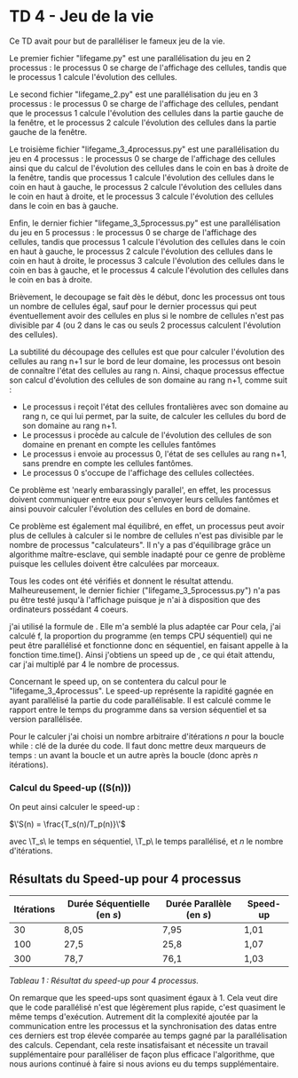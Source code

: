 # TD 4 - Jeu de la vie

Ce TD avait pour but de paralléliser le fameux jeu de la vie. 

Le premier fichier "lifegame.py" est une parallélisation du jeu en 2 processus : le processus 0 se charge de l'affichage des cellules, tandis que le processus 1 calcule l'évolution des cellules. 

Le second fichier "lifegame_2.py" est une parallélisation du jeu en 3 processus : le processus 0 se charge de l'affichage des cellules, pendant que le processus 1 calcule l'évolution des cellules dans la partie gauche de la fenêtre, et le processus 2 calcule l'évolution des cellules dans la partie gauche de la fenêtre. 

Le troisième fichier "lifegame_3_4processus.py" est une parallélisation du jeu en 4 processus : le processus 0 se charge de l'affichage des cellules ainsi que du calcul de l'évolution des cellules dans le coin en bas à droite de la fenêtre, tandis que processus 1 calcule l'évolution des cellules dans le coin en haut à gauche, le processus 2 calcule l'évolution des cellules dans le coin en haut à droite, et le processus 3 calcule l'évolution des cellules dans le coin en bas à gauche. 

Enfin, le dernier fichier "lifegame_3_5processus.py" est une parallélisation du jeu en 5 processus : le processus 0 se charge de l'affichage des cellules, tandis que processus 1 calcule l'évolution des cellules dans le coin en haut à gauche, le processus 2 calcule l'évolution des cellules dans le coin en haut à droite, le processus 3 calcule l'évolution des cellules dans le coin en bas à gauche, et le processus 4 calcule l'évolution des cellules dans le coin en bas à droite. 

Brièvement, le decoupage se fait dès le début, donc les processus ont tous un nombre de cellules égal, sauf pour le dernier processus qui peut éventuellement avoir des cellules en plus si le nombre de cellules n'est pas divisible par 4 (ou 2 dans le cas ou seuls 2 processus calculent l'évolution des cellules).

La subtilité du découpage des cellules est que pour calculer l'évolution des cellules au rang n+1 sur le bord de leur domaine, les processus ont besoin de connaître l'état des cellules au rang n. 
Ainsi, chaque processus effectue son calcul d'évolution des cellules de son domaine au rang n+1, comme suit : 
- Le processus i reçoit l'état des cellules frontalières avec son domaine au rang n, ce qui lui permet, par la suite, de calculer les cellules du bord de son domaine au rang n+1. 
- Le processus i procède au calcule de l'évolution des cellules de son domaine en prenant en compte les cellules fantômes
- Le processus i envoie au processus 0, l'état de ses cellules au rang n+1, sans prendre en compte les cellules fantômes.
- Le processus 0 s'occupe de l'affichage des cellules collectées. 

Ce problème est 'nearly embarassingly parallel', en effet, les processus doivent communiquer entre eux pour s'envoyer leurs cellules fantômes et ainsi pouvoir calculer l'évolution des cellules en bord de domaine.

Ce problème est également mal équilibré, en effet, un processus peut avoir plus de cellules à calculer si le nombre de cellules n'est pas divisible par le nombre de processus "calculateurs". Il n'y a pas d'équilibrage grâce un algorithme maître-esclave, qui semble inadapté pour ce genre de problème puisque les cellules doivent être calculées par morceaux. 

Tous les codes ont été vérifiés et donnent le résultat attendu. Malheureusement, le dernier fichier ("lifegame_3_5processus.py") n'a pas pu être testé jusqu'à l'affichage puisque je n'ai à disposition que des ordinateurs possédant 4 coeurs. 

j'ai utilisé la formule de . Elle m'a semblé la plus adaptée car 
Pour cela, j'ai calculé f, la proportion du programme (en temps CPU séquentiel) qui ne peut être parallélisé et fonctionne donc en séquentiel, en faisant appelle à la fonction time.time(). 
Ainsi j'obtiens un speed up de , ce qui était attendu, car j'ai multiplé par 4 le nombre de processus. 

Concernant le speed up, on se contentera du calcul pour le "lifegame_3_4processus".
Le speed-up représente la rapidité gagnée en ayant parallélisé la partie du code parallélisable. Il est calculé comme le rapport entre le temps du programme dans sa version séquentiel et sa version parallélisée. 

Pour le calculer j'ai choisi un nombre arbitraire d'itérations _n_ pour la boucle while : clé de la durée du code. Il faut donc mettre deux marqueurs de temps : un avant la boucle et un autre après la boucle (donc après _n_ itérations).
### Calcul du Speed-up (\(S(n)\))

On peut ainsi calculer le speed-up :

$\'S(n) = \frac{T_s(n)/T_p(n)}\'$

avec \T_s\ le temps en séquentiel, \T_p\ le temps parallélisé, et *n* le nombre d'itérations.

## Résultats du Speed-up pour 4 processus

| Itérations | Durée Séquentielle (en *s*) | Durée Parallèle (en *s*) | Speed-up |
|------------|-----------------------------|--------------------------|----------|
| 30         | 8,05                        | 7,95                     | 1,01     |
| 100        | 27,5                        | 25,8                     | 1,07     |
| 300        | 78,7                        | 76,1                     | 1,03     |

*Tableau 1 : Résultat du speed-up pour 4 processus.*

On remarque que les speed-ups sont quasiment égaux à 1. Cela veut dire que le code parallélisé n'est que légèrement plus rapide, c'est quasiment le même temps d'exécution. Autrement dit la complexité ajoutée par la communication entre les processus et la synchronisation des datas entre ces derniers est trop élevée comparée au temps gagné par la parallélisation des calculs. Cependant, cela reste insatisfaisant et nécessite un travail supplémentaire pour paralléliser de façon plus efficace l'algorithme, que nous aurions continué à faire si nous avions eu du temps supplémentaire. 
